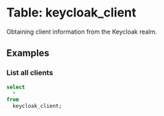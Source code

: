 # Table: keycloak_client

Obtaining client information from the Keycloak realm.

## Examples

### List all clients

```sql
select
  *
from
  keycloak_client;
```
